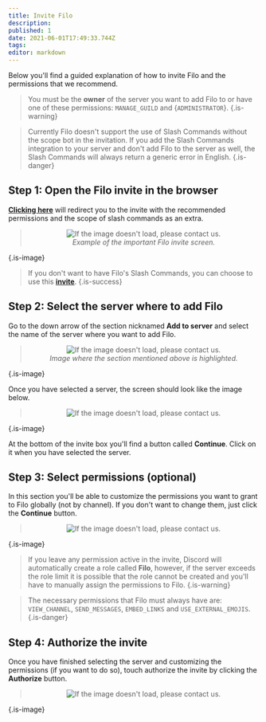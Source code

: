 ```yaml
---
title: Invite Filo
description:
published: 1
date: 2021-06-01T17:49:33.744Z
tags:
editor: markdown
---
```


Below you'll find a guided explanation of how to invite Filo and the permissions that we recommend.

> You must be the **owner** of the server you want to add Filo to or have one of these permissions: `MANAGE_GUILD` and {`ADMINISTRATOR`}.
{.is-warning}

> Currently Filo doesn't support the use of Slash Commands without the scope bot in the invitation. If you add the Slash Commands integration to your server and don't add Filo to the server as well, the Slash Commands will always return a generic error in English.
{.is-danger}

## **Step 1**: Open the Filo invite in the browser

**[Clicking here](https://filobot.xyz/invite)** will redirect you to the invite with the recommended permissions and the scope of slash commands as an extra.

> <p align=center><img src="https://raw.githubusercontent.com/filobot/docs/main/resources/Invite Filo. Step 1.png" alt="If the image doesn't load, please contact us." /><br>
> <i>Example of the important Filo invite screen.</i></p>
{.is-image}

> If you don't want to have Filo's Slash Commands, you can choose to use this **[invite](https://filobot.xyz/invite/alternative)**.
{.is-success}

## **Step 2**: Select the server where to add Filo

Go to the down arrow of the section nicknamed **Add to server** and select the name of the server where you want to add Filo.

> <p align=center><img src="https://raw.githubusercontent.com/filobot/docs/main/resources/Invite Filo. Step 2.png" alt="If the image doesn't load, please contact us." /><br>
> <i>Image where the section mentioned above is highlighted.</i></p>
{.is-image}

Once you have selected a server, the screen should look like the image below.

> <p align=center><img src="https://raw.githubusercontent.com/filobot/docs/main/resources/Invite Filo. Step 2 Result.png" alt="If the image doesn't load, please contact us." /><br>
{.is-image}

At the bottom of the invite box you'll find a button called **Continue**. Click on it when you have selected the server.

## **Step 3**: Select permissions (optional)

In this section you'll be able to customize the permissions you want to grant to Filo globally (not by channel). If you don't want to change them, just click the **Continue** button.

> <p align=center><img src="https://raw.githubusercontent.com/filobot/docs/main/resources/Invite Filo. Step 3.png" alt="If the image doesn't load, please contact us." /><br>
{.is-image}

> If you leave any permission active in the invite, Discord will automatically create a role called **Filo**, however, if the server exceeds the role limit it is possible that the role cannot be created and you'll have to manually assign the permissions to Filo.
{.is-warning}

> The necessary permissions that Filo must always have are: `VIEW_CHANNEL`, `SEND_MESSAGES`, `EMBED_LINKS` and `USE_EXTERNAL_EMOJIS`.
{.is-danger}

## **Step 4**: Authorize the invite

Once you have finished selecting the server and customizing the permissions (if you want to do so), touch authorize the invite by clicking the **Authorize** button.

> <p align=center><img src="https://raw.githubusercontent.com/filobot/docs/main/resources/Invite Filo. Step 4.png" alt="If the image doesn't load, please contact us." /><br>
{.is-image}
